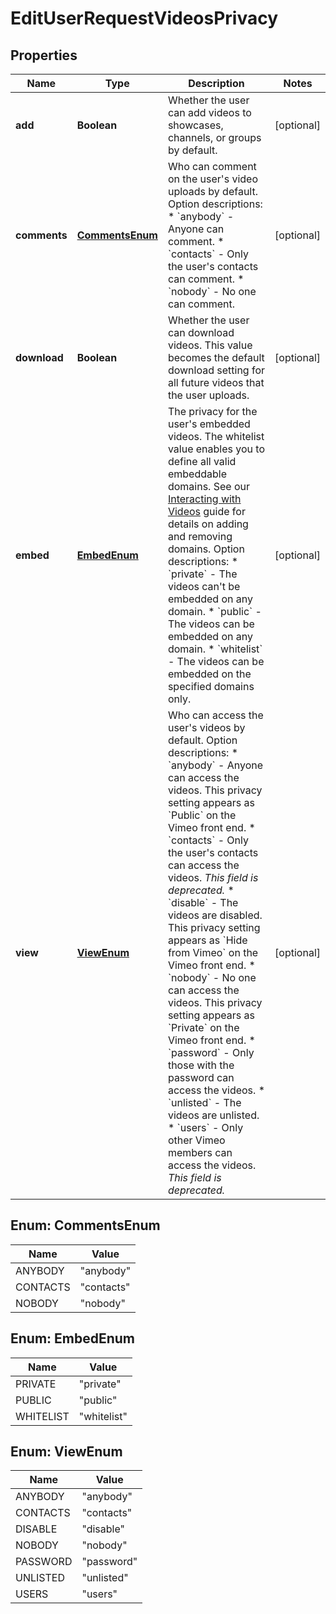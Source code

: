 

# EditUserRequestVideosPrivacy


## Properties

| Name | Type | Description | Notes |
|------------ | ------------- | ------------- | -------------|
|**add** | **Boolean** | Whether the user can add videos to showcases, channels, or groups by default. |  [optional] |
|**comments** | [**CommentsEnum**](#CommentsEnum) | Who can comment on the user&#39;s video uploads by default.  Option descriptions:  * &#x60;anybody&#x60; - Anyone can comment.  * &#x60;contacts&#x60; - Only the user&#39;s contacts can comment.  * &#x60;nobody&#x60; - No one can comment.  |  [optional] |
|**download** | **Boolean** | Whether the user can download videos. This value becomes the default download setting for all future videos that the user uploads. |  [optional] |
|**embed** | [**EmbedEnum**](#EmbedEnum) | The privacy for the user&#39;s embedded videos. The whitelist value enables you to define all valid embeddable domains. See our [Interacting with Videos](https://developer.vimeo.com/api/guides/videos/interact#set-off-site-privacy) guide for details on adding and removing domains.  Option descriptions:  * &#x60;private&#x60; - The videos can&#39;t be embedded on any domain.  * &#x60;public&#x60; - The videos can be embedded on any domain.  * &#x60;whitelist&#x60; - The videos can be embedded on the specified domains only.  |  [optional] |
|**view** | [**ViewEnum**](#ViewEnum) | Who can access the user&#39;s videos by default.  Option descriptions:  * &#x60;anybody&#x60; - Anyone can access the videos. This privacy setting appears as &#x60;Public&#x60; on the Vimeo front end.  * &#x60;contacts&#x60; - Only the user&#39;s contacts can access the videos. _This field is deprecated._  * &#x60;disable&#x60; - The videos are disabled. This privacy setting appears as &#x60;Hide from Vimeo&#x60; on the Vimeo front end.  * &#x60;nobody&#x60; - No one can access the videos. This privacy setting appears as &#x60;Private&#x60; on the Vimeo front end.  * &#x60;password&#x60; - Only those with the password can access the videos.  * &#x60;unlisted&#x60; - The videos are unlisted.  * &#x60;users&#x60; - Only other Vimeo members can access the videos. _This field is deprecated._  |  [optional] |



## Enum: CommentsEnum

| Name | Value |
|---- | -----|
| ANYBODY | &quot;anybody&quot; |
| CONTACTS | &quot;contacts&quot; |
| NOBODY | &quot;nobody&quot; |



## Enum: EmbedEnum

| Name | Value |
|---- | -----|
| PRIVATE | &quot;private&quot; |
| PUBLIC | &quot;public&quot; |
| WHITELIST | &quot;whitelist&quot; |



## Enum: ViewEnum

| Name | Value |
|---- | -----|
| ANYBODY | &quot;anybody&quot; |
| CONTACTS | &quot;contacts&quot; |
| DISABLE | &quot;disable&quot; |
| NOBODY | &quot;nobody&quot; |
| PASSWORD | &quot;password&quot; |
| UNLISTED | &quot;unlisted&quot; |
| USERS | &quot;users&quot; |



